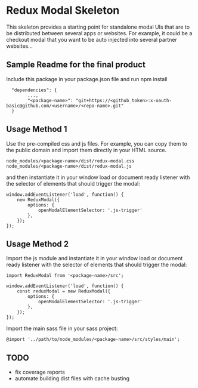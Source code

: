 # Redux Modal Skeleton

This skeleton provides a starting point for standalone modal UIs that are to be distributed between several apps or
websites. For example, it could be a checkout modal that you want to be auto injected into several partner websites...


## Sample Readme for the final product

Include this package in your package.json file and run npm install

```
  "dependencies": {
        ...,
        "<package-name>": "git+https://<github_token>:x-oauth-basic@github.com/<username>/<repo-name>.git"
  }
```

## Usage Method 1

Use the pre-compiled css and js files. For example, you can copy them to the public domain and import them directly in
your HTML source.

```
node_modules/<package-name>/dist/redux-modal.css
node_modules/<package-name>/dist/redux-modal.js
```

and then instantiate it in your window load or document ready listener with the selector of elements that should trigger the modal:

 ```
 window.addEventListener('load', function() {
     new ReduxModal({
         options: {
             openModalElementSelector: '.js-trigger'
         },
     });
 });
```

## Usage Method 2

Import the js module and instantiate it in your window load or document ready listener with the selector of elements that should trigger the modal:

```
import ReduxModal from '<package-name>/src';

window.addEventListener('load', function() {
    const reduxModal = new ReduxModal({
        options: {
            openModalElementSelector: '.js-trigger'
        },
    });
});
```

Import the main sass file in your sass project:

```
@import '../path/to/node_modules/<package-name>/src/styles/main';
```

## TODO
- fix coverage reports
- automate building dist files with cache busting
